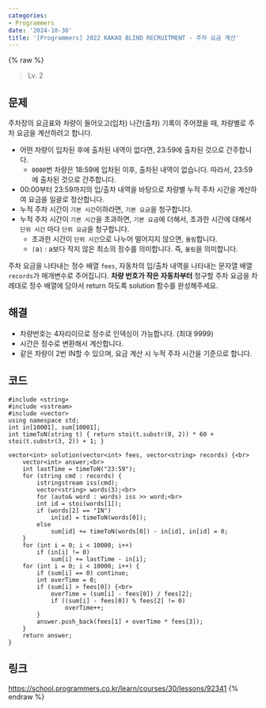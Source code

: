 ```yaml
---
categories:
- Programmers
date: '2024-10-30'
title: '[Programmers] 2022 KAKAO BLIND RECRUITMENT - 주차 요금 계산'
---
```


{% raw %}
> Lv. 2<br>

## 문제
주차장의 요금표와 차량이 들어오고(입차) 나간(출차) 기록이 주어졌을 때, 차량별로 주차 요금을 계산하려고 합니다.

-   어떤 차량이 입차된 후에 출차된 내역이 없다면, 23:59에 출차된 것으로 간주합니다.
    -   `0000`번 차량은 18:59에 입차된 이후, 출차된 내역이 없습니다. 따라서, 23:59에 출차된 것으로 간주합니다.
-   00:00부터 23:59까지의 입/출차 내역을 바탕으로 차량별 누적 주차 시간을 계산하여 요금을 일괄로 정산합니다.
-   누적 주차 시간이  `기본 시간`이하라면,  `기본 요금`을 청구합니다.  
-   누적 주차 시간이  `기본 시간`을 초과하면,  `기본 요금`에 더해서, 초과한 시간에 대해서  `단위 시간`  마다  `단위 요금`을 청구합니다.
    -   초과한 시간이  `단위 시간`으로 나누어 떨어지지 않으면,  `올림`합니다.  
    -   `⌈`a`⌉`  : a보다 작지 않은 최소의 정수를 의미합니다. 즉,  `올림`을 의미합니다.

주차 요금을 나타내는 정수 배열  `fees`, 자동차의 입/출차 내역을 나타내는 문자열 배열  `records`가 매개변수로 주어집니다.  **차량 번호가 작은 자동차부터**  청구할 주차 요금을 차례대로 정수 배열에 담아서 return 하도록 solution 함수를 완성해주세요.

## 해결
- 차량번호는 4자리이므로 정수로 인덱싱이 가능합니다. (최대 9999)
- 시간은 정수로 변환해서 계산합니다.
- 같은 차량이 2번 IN할 수 있으며, 요금 계산 시 누적 주차 시간을 기준으로 합니다.

## 코드
```
#include <string>
#include <sstream>
#include <vector>
using namespace std;
int in[10001], sum[10001];
int timeToN(string t) { return stoi(t.substr(0, 2)) * 60 + stoi(t.substr(3, 2)) + 1; }

vector<int> solution(vector<int> fees, vector<string> records) {<br>
    vector<int> answer;<br>
    int lastTime = timeToN("23:59");
    for (string cmd : records) {
        istringstream iss(cmd);
        vector<string> words(3);<br>
        for (auto& word : words) iss >> word;<br>
        int id = stoi(words[1]);
        if (words[2] == "IN")
            in[id] = timeToN(words[0]);
        else
            sum[id] += timeToN(words[0]) - in[id], in[id] = 0;
    }
    for (int i = 0; i < 10000; i++)
        if (in[i] != 0)
            sum[i] += lastTime - in[i];
    for (int i = 0; i < 10000; i++) {
        if (sum[i] == 0) continue;
        int overTime = 0;
        if (sum[i] > fees[0]) {<br>
            overTime = (sum[i] - fees[0]) / fees[2];
            if ((sum[i] - fees[0]) % fees[2] != 0)
                overTime++;
        }
        answer.push_back(fees[1] + overTime * fees[3]);
    }
    return answer;
}
```

## 링크
https://school.programmers.co.kr/learn/courses/30/lessons/92341
{% endraw %}